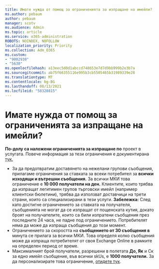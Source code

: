 ```yaml
---
title: Имате нужда от помощ за ограниченията за изпращане на имейли?
ms.author: pebaum
author: pebaum
manager: scotv
ms.audience: Admin
ms.topic: article
ms.service: o365-administration
ROBOTS: NOINDEX, NOFOLLOW
localization_priority: Priority
ms.collection: Adm_O365
ms.custom:
- "9002938"
- "5630"
ms.openlocfilehash: a13eec5d0d1abccd748653e7d7d9bb999b2e3b7a
ms.sourcegitcommit: ab75f66355116e995b3cb5505465b31989339e28
ms.translationtype: MT
ms.contentlocale: bg-BG
ms.lasthandoff: 08/13/2021
ms.locfileid: "58328815"
---
```

# <a name="need-help-with-email-sending-limits"></a>Имате нужда от помощ за ограниченията за изпращане на имейли?

**По-долу са наложени ограниченията за изпращане по** проект в услугата. Повече информация за тези ограничения е документирана [тук.](https://docs.microsoft.com/office365/servicedescriptions/exchange-online-service-description/exchange-online-limits#receiving-and-sending-limits)

- За да предотвратим доставянето на нежелани групови съобщения, прилагаме ограничения за ставката за всеки потребител за **всички изходящи и вътрешни съобщения.** За всички МКИ това ограничение е **10 000 получатели на ден.**  Клиентите, които трябва да изпращат легитимен групов търговски имейл (например клиентски бюлетини), трябва да използват доставчици на трети страни, които са специализирани в тези услуги.
    **Забележка:** След като достигне ограничението за ставката на получателя, съобщенията не могат да се изпращат от пощенската кутия, докато броят на получателите, които са били изпратени съобщения през последните 24 часа, не падне под ограничението. Потребителят няма да може да изпраща съобщения до този момент.
- Ограничението за скоростта на **съобщението от 30 съобщения в** минута се прилага за всички МКИ. Това определя колко съобщения може да изпраща потребителят от своя Exchange Online в рамките на определен период от време.
- Максималният брой получатели, разрешени в полетата **До, Як** и Ск за едно имейл съобщение, във всички skUs, е **1000 получатели.** За да персонализирате това ограничение, [отидете тук](https://techcommunity.microsoft.com/t5/exchange-team-blog/customizable-recipient-limits-in-office-365/ba-p/1183228).
